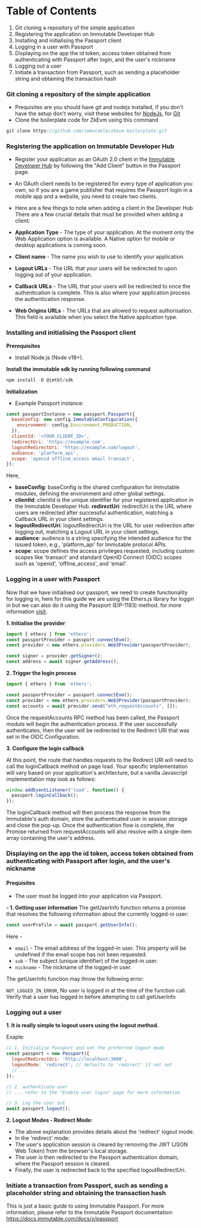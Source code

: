 # Table of Contents

1. Git cloning a repository of the simple application
2. Registering the application on Immutable Developer Hub
3. Installing and initialising the Passport client
4. Logging in a user with Passport
5. Displaying on the app the id token, access token obtained from authenticating with Passport after login, and the user's nickname
6. Logging out a user
7. Initiate a transaction from Passport, such as sending a placeholder string and obtaining the transaction hash


### Git cloning a repository of the simple application
- Prequisites are you should have git and nodejs installed, if you don't have the setup don't worry, visit these websites for [NodeJs](https://nodejs.org/en), for [Git](https://github.com/git-guides/install-git)
- Clone the boilerplate code for ZkEvm using this command
``` javascript
git clone https://github.com/immutable/zkevm-boilerplate.git
```

### Registering the application on Immutable Developer Hub
- Register your application as an OAuth 2.0 client in the [Immutable Developer Hub](https://hub.immutable.com/?_gl=1*i3bh2g*_ga*ODgyMzk2NzY5LjE2OTc3ODIwOTI.*_ga_4JBHZ7F06X*MTY5Nzk3MjYwNi4zLjEuMTY5Nzk3NDIxOS4wLjAuMA..*_ga_7XM4Y7T8YC*MTY5Nzk3MjYwNy41LjEuMTY5Nzk3NTI1MC4wLjAuMA..) by following the "Add Client" button in the Passport page.

- An OAuth client needs to be registered for every type of application you own, so if you are a game publisher that requires the Passport login in a mobile app and a website, you need to create two clients.

- Here are a few things to note when adding a client in the Developer Hub
There are a few crucial details that must be provided when adding a client:

- **Application Type** - The type of your application. At the moment only the Web Application option is available. A Native option for mobile or desktop applications is coming soon.
- **Client name**	- The name you wish to use to identify your application.
- **Logout URLs** -	The URL that your users will be redirected to upon logging out of your application.
- **Callback URLs** -	The URL that your users will be redirected to once the authentication is complete. This is also where your application process the authentication response.
- **Web Origins URLs** - The URLs that are allowed to request authorisation. This field is available when you select the Native application type.


### Installing and initialising the Passport client

**Prerequisites**
- Install Node.js (Node v18+).
   
**Install the immutable sdk by running following command**
  
```javascript
npm install -D @imtbl/sdk
```

**Initialization**
- Example Passport instance:
```javascript
const passportInstance = new passport.Passport({
  baseConfig: new config.ImmutableConfiguration({
    environment: config.Environment.PRODUCTION,
  }),
  clientId: '<YOUR_CLIENT_ID>',
  redirectUri: 'https://example.com',
  logoutRedirectUri: 'https://example.com/logout',
  audience: 'platform_api',
  scope: 'openid offline_access email transact',
});
```
Here,
- **baseConfig**: baseConfig is the shared configuration for Immutable modules, defining the environment and other global settings.
- **clientId**: clientId is the unique identifier for your registered application in the Immutable Developer Hub.
**redirectUri**: redirectUri is the URL where users are redirected after successful authentication, matching a Callback URL in your client settings.
- **logoutRedirectUri**: logoutRedirectUri is the URL for user redirection after logging out, matching a Logout URL in your client settings.
- **audience**: audience is a string specifying the intended audience for the issued token, e.g., 'platform_api' for Immutable protocol APIs.
- **scope**: scope defines the access privileges requested, including custom scopes like 'transact' and standard OpenID Connect (OIDC) scopes such as 'openid', 'offline_access', and 'email'.


### Logging in a user with Passport
Now that we have initialised our passport, we need to create functionality for logging in, here for this guide we are using the Ethers.js library for loggin in but we can also do it using the Passport (EIP-1193) method. for more information [visit](https://docs.immutable.com/docs/zkEVM/products/passport/identity/login).

**1. Initialise the provider**
```javascript
import { ethers } from 'ethers';
const passportProvider = passport.connectEvm();
const provider = new ethers.providers.Web3Provider(passportProvider);

const signer = provider.getSigner();
const address = await signer.getAddress();
```

**2. Trigger the login process**

```javascript
import { ethers } from 'ethers';

const passportProvider = passport.connectEvm();
const provider = new ethers.providers.Web3Provider(passportProvider);
const accounts = await provider.send("eth_requestAccounts", []);
```

Once the requestAccounts RPC method has been called, the Passport module will begin the authentication process. If the user successfully authenticates, then the user will be redirected to the Redirect URI that was set in the OIDC Configuration.

**3. Configure the login callback**

At this point, the route that handles requests to the Redirect URI will need to call the loginCallback method on page load. Your specific implementation will vary based on your application's architecture, but a vanilla Javascript implementation may look as follows:
```javascript
window.addEventListener('load', function() {
  passport.loginCallback();
});
```

The loginCallback method will then process the response from the Immutable's auth domain, store the authenticated user in session storage and close the pop-up. Once the authentication flow is complete, the Promise returned from requestAccounts will also resolve with a single-item array containing the user's address.

### Displaying on the app the id token, access token obtained from authenticating with Passport after login, and the user's nickname
#### Prequisites
- The user must be logged into your application via Passport.

**- 1. Getting user information**
The getUserInfo function returns a promise that resolves the following information about the currently logged-in user:
```javascript
const userProfile = await passport.getUserInfo();
```
Here - 
- ```email``` - The email address of the logged-in user. This property will be undefined if the email scope has not been requested.
- ```sub``` -	The subject (unique identifier) of the logged-in user.
- ```nickname``` - The nickname of the logged-in user.

The getUserInfo function may throw the following error:

```NOT_LOGGED_IN_ERROR```,	No user is logged in at the time of the function call.	Verify that a user has logged in before attempting to call getUserInfo

### Logging out a user
**1. It is really simple to logout users using the logout method.**

Exaple:

```javascript
// 1. Initialise Passport and set the preferred logout mode
const passport = new Passport({
  logoutRedirectUri: 'http://localhost:3000',
  logoutMode: 'redirect', // defaults to 'redirect' if not set
  // ...
});

// 2. authenticate user
// ... refer to the "Enable user login" page for more information

// 3. Log the user out
await passport.logout();
```

**2. Logout Modes - Redirect Mode:**

- The above explanation provides details about the 'redirect' logout mode.
- In the 'redirect' mode:
- The user's application session is cleared by removing the JWT (JSON Web Token) from the browser's local storage.
- The user is then redirected to the Passport authentication domain, where the Passport session is cleared.
- Finally, the user is redirected back to the specified logoutRedirectUri.

### Initiate a transaction from Passport, such as sending a placeholder string and obtaining the transaction hash

This is just a basic guide to using Immutable Passport. For more information, please refer to the Immutable Passport documentation: https://docs.immutable.com/docs/x/passport
